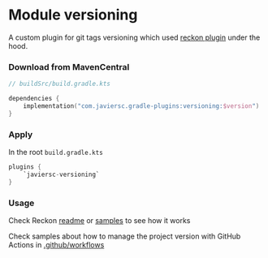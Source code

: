 # Module versioning

A custom plugin for git tags versioning which used
[reckon plugin](https://github.com/ajoberstar/reckon) under the hood.

### Download from MavenCentral

```kotlin
// buildSrc/build.gradle.kts

dependencies {
    implementation("com.javiersc.gradle-plugins:versioning:$version")
}
```

### Apply

In the root `build.gradle.kts`

```kotlin
plugins {
    `javiersc-versioning`
}
```

### Usage

Check Reckon [readme](https://github.com/ajoberstar/reckon) or
[samples](https://github.com/ajoberstar/reckon/blob/main/docs/index.md) to see how it works

Check samples about how to manage the project version with GitHub Actions in 
[.github/workflows](../.github/workflows)

